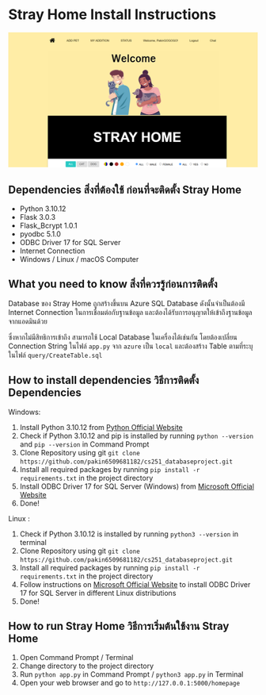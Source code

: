 # Stray Home Install Instructions
![strayhome_hoepage](/README_photo/strayhome_homepage.png)
## Dependencies สิ่งที่ต้องใช้ ก่อนที่จะติดตั้ง Stray Home
- Python 3.10.12
- Flask 3.0.3
- Flask_Bcrypt 1.0.1
- pyodbc 5.1.0
- ODBC Driver 17 for SQL Server
- Internet Connection
- Windows / Linux / macOS Computer

## What you need to know สิ่งที่ควรรู้ก่อนการติดตั้ง
Database ของ Stray Home ถูกสร้างขึ้นบน Azure SQL Database ดังนั้นจำเป็นต้องมี Internet Connection ในการเชื่อมต่อกับฐานข้อมูล และต้องได้รับการอนุญาตให้เข้าถึงฐานข้อมูลจากแอดมินด้วย

ซึ่งหากไม่มีสิทธิการเข้าถึง สามารถใช้ Local Database ในเครื่องได้เช่นกัน โดยต้องเปลี่ยน Connection String ในไฟล์ `app.py` จาก `azure` เป็น `local` และต้องสร้าง Table ตามที่ระบุในไฟล์ `query/CreateTable.sql`
## How to install dependencies วิธีการติดตั้ง Dependencies
Windows:
1. Install Python 3.10.12 from [Python Official Website](https://www.python.org/downloads/release/python-31012/)
2. Check if Python 3.10.12 and pip is installed by running `python --version` and `pip --version` in Command Prompt
1. Clone Repository using git `git clone https://github.com/pakin6509681182/cs251_databaseproject.git`
2. Install all required packages by running `pip install -r requirements.txt` in the project directory
3. Install ODBC Driver 17 for SQL Server (Windows) from [Microsoft Official Website](https://go.microsoft.com/fwlink/?linkid=2266337)
4. Done!

Linux :
1. Check if Python 3.10.12 is installed by running `python3 --version` in terminal
1. Clone Repository using git `git clone https://github.com/pakin6509681182/cs251_databaseproject.git`
2. Install all required packages by running `pip install -r requirements.txt` in the project directory
3. Follow instructions on [Microsoft Official Website](https://learn.microsoft.com/en-us/sql/connect/odbc/linux-mac/installing-the-microsoft-odbc-driver-for-sql-server?view=sql-server-ver16&tabs=alpine18-install%2Cubuntu17-install%2Cdebian8-install%2Credhat7-13-install%2Crhel7-offline#17) to install ODBC Driver 17 for SQL Server in different Linux distributions
4. Done!

## How to run Stray Home วิธีการเริ่มต้นใช้งาน Stray Home
1. Open Command Prompt / Terminal
2. Change directory to the project directory
3. Run `python app.py` in Command Prompt / `python3 app.py` in Terminal
4. Open your web browser and go to `http://127.0.0.1:5000/homepage`